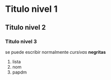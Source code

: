 # Titulo nivel 1 
 ## Titulo nivel 2
### Titulo nivel 3 

se puede escribir normalmente _cursivas_  **negritas**

1. lista
2. nom
3. papdm